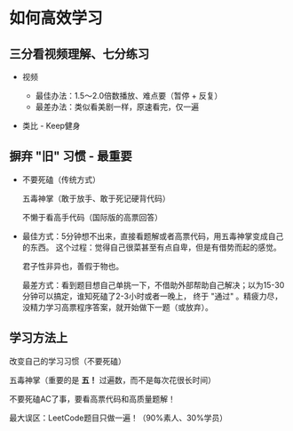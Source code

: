 # 如何高效学习

## 三分看视频理解、七分练习
- 视频
  - 最佳办法：1.5～2.0倍数播放、难点要（暂停 + 反复）
  - 最差办法：类似看美剧一样，原速看完，仅一遍

- 类比 - Keep健身

## 摒弃 "旧" 习惯 - 最重要
- 不要死磕（传统方式）
  
  五毒神掌（敢于放手、敢于死记硬背代码）
  
  不懒于看高手代码（国际版的高票回答）
  
- 最佳方式：5分钟想不出来，直接看题解或者高票代码，用五毒神掌变成自己的东西。
  这个过程：觉得自己很菜甚至有点自卑，但是有借势而起的感觉。
  
  君子性非异也，善假于物也。
  
  最差方式：看到题目想自己单挑一下，不借助外部帮助自己解决；以为15-30分钟可以搞定，谁知死磕了2-3小时或者一晚上，
  终于 "通过" 。精疲力尽，没精力学习高票程序答案，就开始做下一题（或放弃）。

## 学习方法上

改变自己的学习习惯（不要死磕）

五毒神掌（重要的是 **五！** 过遍数，而不是每次花很长时间）

不要死磕AC了事，要看高票代码和高质量题解！

最大误区：LeetCode题目只做一遍！（90%素人、30%学员）


